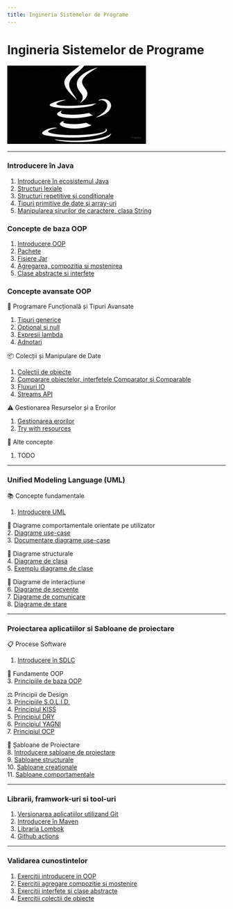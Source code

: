 ```yaml
---
title: Ingineria Sistemelor de Programe
---
```


# Ingineria Sistemelor de Programe

![jv1.gif](media/jv1.gif)

***

### Introducere în Java

1. [Introducere în ecosistemul Java](java-ecosystem.md)
2. [Structuri lexiale](oop-basic/01-structuri-lexicale.md)
3. [Structuri repetitive și condiționale](oop-basic/02-structuri-repetitive-conditionale.md)
4. [Tipuri primitive de date și array-uri](oop-basic/03-tipuri-primitive.md)
5. [Manipularea șirurilor de caractere, clasa String](oop-basic/04-String-siruri-de-caractere.md)

### Concepte de baza OOP

1. [Introducere OOP](oop-basic/05-clasa-si-obiect.md)
2. [Pachete](oop-basic/06-pachete-si-librarii.md)
3. [Fisiere Jar](oop-basic/07-fisiere-jar.md)
4. [Agregarea, compozitia si mostenirea](oop-basic/08-concepte-avansate-oop.md)
5. [Clase abstracte si interfete](oop-advanced/01-interfete-clase-abstracte.md)

### Concepte avansate OOP

🧰 Programare Funcțională și Tipuri Avansate

1. [Tipuri generice](oop-advanced/02-tipuri-generice.md)
2. [Optional si null](oop-advanced/03-optional-si-null.md)
3. [Expresii lambda](oop-advanced/07-lamda.md)
4. [Adnotari](oop-advanced/10-adnotarile.md)

📦 Colecții și Manipulare de Date

1. [Colectii de obiecte](oop-advanced/04-colectii.md)
2. [Comparare obiectelor, interfetele Comparator si Comparable](oop-advanced/04-1-interfetele-comparator-comparable.md)
3. [Fluxuri IO](oop-advanced/06-io-streams.md)
4. [Streams API](oop-advanced/05-streams-api.md)

⚠️ Gestionarea Resurselor și a Erorilor

1. [Gestionarea erorilor](oop-advanced/09-gestionarea-erorilor.md)
2. [Try with resources](oop-advanced/08-try-with-resources.md)

🔧 Alte concepte

1. TODO

***

### Unified Modeling Language (UML)

📚 Concepte fundamentale

1. [Introducere UML](uml/01-introducere-uml.md)

👥 Diagrame comportamentale orientate pe utilizator\
2\. [Diagrame use-case](uml/02-use-case.md)\
3\. [Documentare diagrame use-case](uml/03-use-case-documentatie.md)

🧩 Diagrame structurale\
4\. [Diagrame de clasa](uml/04-class-diagram.md)\
5\. [Exemplu diagrame de clase](uml/05-class-diagram-exemplu.md)

🔄 Diagrame de interacțiune\
6\. [Diagrame de secvente](uml/06-sequence-diagram.md)\
7\. [Diagrame de comunicare](uml/07-communication-diagram.md)\
8\. [Diagrame de stare](uml/08-state-diagrams.md)

***

### Proiectarea aplicatiilor si Sabloane de proiectare

📋 Procese Software

1. [Introducere în SDLC](oop-design/sdlc-tools-table.md)

🧠 Fundamente OOP\
3\. [Principiile de baza OOP](oop-design/principiile-oop.md)

⚖️ Principii de Design\
3\. [Principiile S.O.L.I.D.](oop-design/principiile-solid.md)\
4\. [Principiul KISS](oop-design/principiul-kiss.md)\
5\. [Principiul DRY](oop-design/principiul-dry.md)\
6\. [Principiul YAGNI](oop-design/principiul-yagni.md)\
7\. [Principiul OCP](oop-design/principiul-ocp.md)

📐 Șabloane de Proiectare\
8\. [Introducere sabloane de proiectare](oop-design/sabloane-introducere.md)\
9\. [Sabloane structurale](oop-design/sabloane-structuralx.md)\
10\. [Sabloane creationale](oop-design/sabloane-creationale.md)\
11\. [Sabloane comportamentale](oop-design/sabloane-comportamentale.md)

***

### Librarii, framwork-uri si tool-uri

1. [Versionarea aplicatiilor utilizand Git](tools-basic/introducere-git.md)
2. [Introducere în Maven](tools-basic/introducere-maven.md)
3. [Libraria Lombok](tools-basic/limbraria-lombok.md)
4. [Github actions](tools-basic/github-actions.md)

***

### Validarea cunostintelor

1. [Exercitii introducere in OOP](exercitii-si-intrebari/exercitii-oop-baza.md)
2. [Exercitii agregare compozitie si mostenire](exercitii-si-intrebari/exercitii-oop-avansat.md)
3. [Exercitii interfete si clase abstracte](exercitii-si-intrebari/exercitii-interfete-abstract.md)
4. [Exercitii colectii de obiecte](exercitii-si-intrebari/exercitii-colectii.md)
